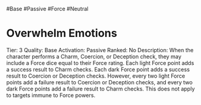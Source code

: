 #Base 
#Passive 
#Force 
#Neutral 

# Overwhelm Emotions
Tier: 3
Quality: Base
Activation: Passive
Ranked: No
Description: When the character performs a Charm, Coercion, or Deception check, they may include a Force dice equal to their Force rating. Each light Force point adds a success result to Charm checks. Each dark Force point adds a success result to Coercion or Deception checks. However, every two light Force points add a failure result to Coercion or Deception checks, and every two dark Force points add a failure result to Charm checks. This does not apply to targets immune to Force powers.